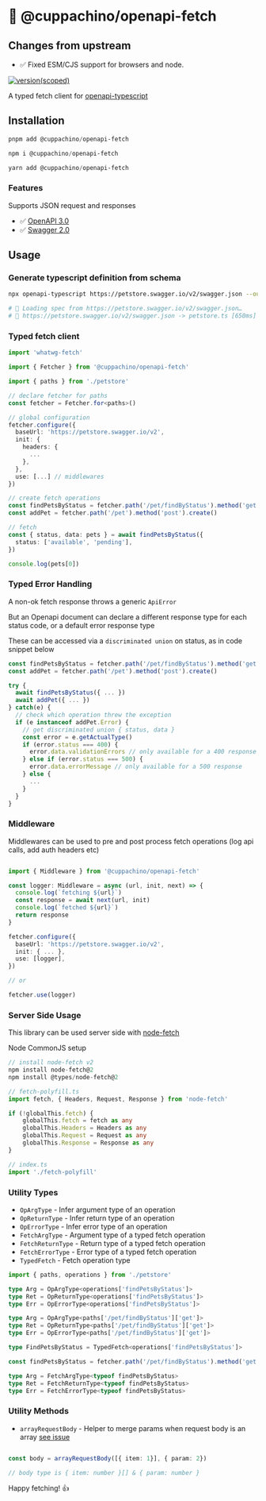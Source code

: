 # 📘️ @cuppachino/openapi-fetch

## Changes from upstream

*   ✅ Fixed ESM/CJS support for browsers and node.

[![version(scoped)](https://img.shields.io/npm/v/@cuppachino/openapi-fetch.svg)](https://www.npmjs.com/package/@cuppachino/openapi-fetch)

A typed fetch client for [openapi-typescript](https://github.com/drwpow/openapi-typescript)

## Installation

```ps1
pnpm add @cuppachino/openapi-fetch
```

```ps1
npm i @cuppachino/openapi-fetch
```

```ps1
yarn add @cuppachino/openapi-fetch
```

### Features

Supports JSON request and responses

*   ✅ [OpenAPI 3.0](https://swagger.io/specification)
*   ✅ [Swagger 2.0](https://swagger.io/specification/v2/)

## Usage

### Generate typescript definition from schema

```bash
npx openapi-typescript https://petstore.swagger.io/v2/swagger.json --output petstore.ts

# 🔭 Loading spec from https://petstore.swagger.io/v2/swagger.json…
# 🚀 https://petstore.swagger.io/v2/swagger.json -> petstore.ts [650ms]
```

### Typed fetch client

```ts
import 'whatwg-fetch'

import { Fetcher } from '@cuppachino/openapi-fetch'

import { paths } from './petstore'

// declare fetcher for paths
const fetcher = Fetcher.for<paths>()

// global configuration
fetcher.configure({
  baseUrl: 'https://petstore.swagger.io/v2',
  init: {
    headers: {
      ...
    },
  },
  use: [...] // middlewares
})

// create fetch operations
const findPetsByStatus = fetcher.path('/pet/findByStatus').method('get').create()
const addPet = fetcher.path('/pet').method('post').create()

// fetch
const { status, data: pets } = await findPetsByStatus({
  status: ['available', 'pending'],
})

console.log(pets[0])
```

### Typed Error Handling

A non-ok fetch response throws a generic `ApiError`

But an Openapi document can declare a different response type for each status code, or a default error response type

These can be accessed via a `discriminated union` on status, as in code snippet below

```ts
const findPetsByStatus = fetcher.path('/pet/findByStatus').method('get').create()
const addPet = fetcher.path('/pet').method('post').create()

try {
  await findPetsByStatus({ ... })
  await addPet({ ... })
} catch(e) {
  // check which operation threw the exception
  if (e instanceof addPet.Error) {
    // get discriminated union { status, data } 
    const error = e.getActualType()
    if (error.status === 400) {
      error.data.validationErrors // only available for a 400 response
    } else if (error.status === 500) {
      error.data.errorMessage // only available for a 500 response
    } else {
      ...
    }
  }
}
```

### Middleware

Middlewares can be used to pre and post process fetch operations (log api calls, add auth headers etc)

```ts

import { Middleware } from '@cuppachino/openapi-fetch'

const logger: Middleware = async (url, init, next) => {
  console.log(`fetching ${url}`)
  const response = await next(url, init)
  console.log(`fetched ${url}`)
  return response
}

fetcher.configure({
  baseUrl: 'https://petstore.swagger.io/v2',
  init: { ... },
  use: [logger],
})

// or

fetcher.use(logger)
```

### Server Side Usage

This library can be used server side with [node-fetch](https://www.npmjs.com/package/node-fetch)

Node CommonJS setup

```ts
// install node-fetch v2
npm install node-fetch@2
npm install @types/node-fetch@2

// fetch-polyfill.ts
import fetch, { Headers, Request, Response } from 'node-fetch'

if (!globalThis.fetch) {
    globalThis.fetch = fetch as any
    globalThis.Headers = Headers as any
    globalThis.Request = Request as any
    globalThis.Response = Response as any
}

// index.ts
import './fetch-polyfill'
```

### Utility Types

*   `OpArgType` - Infer argument type of an operation
*   `OpReturnType` - Infer return type of an operation
*   `OpErrorType` - Infer error type of an operation
*   `FetchArgType` - Argument type of a typed fetch operation
*   `FetchReturnType` - Return type of a typed fetch operation
*   `FetchErrorType` - Error type of a typed fetch operation
*   `TypedFetch` - Fetch operation type

```ts
import { paths, operations } from './petstore'

type Arg = OpArgType<operations['findPetsByStatus']>
type Ret = OpReturnType<operations['findPetsByStatus']>
type Err = OpErrorType<operations['findPetsByStatus']>

type Arg = OpArgType<paths['/pet/findByStatus']['get']>
type Ret = OpReturnType<paths['/pet/findByStatus']['get']>
type Err = OpErrorType<paths['/pet/findByStatus']['get']>

type FindPetsByStatus = TypedFetch<operations['findPetsByStatus']>

const findPetsByStatus = fetcher.path('/pet/findByStatus').method('get').create()

type Arg = FetchArgType<typeof findPetsByStatus>
type Ret = FetchReturnType<typeof findPetsByStatus>
type Err = FetchErrorType<typeof findPetsByStatus>
```

### Utility Methods

*   `arrayRequestBody` - Helper to merge params when request body is an array [see issue](https://github.com/ajaishankar/openapi-typescript-fetch/issues/3#issuecomment-952963986)

```ts

const body = arrayRequestBody([{ item: 1}], { param: 2})

// body type is { item: number }[] & { param: number }
```

Happy fetching! 👍
